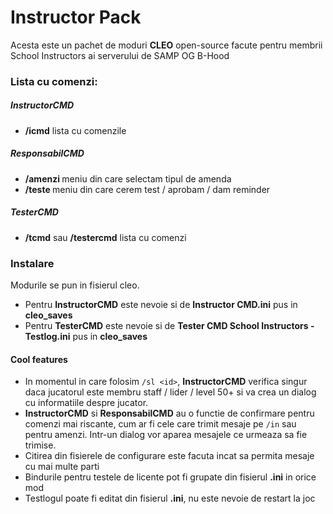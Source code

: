 # Instructor Pack

Acesta este un pachet de moduri **CLEO** open-source facute pentru membrii School Instructors ai serverului de SAMP OG B-Hood

### **Lista cu comenzi:**

##### InstructorCMD
- **/icmd** lista cu comenzile
##### ResponsabilCMD
- **/amenzi <nume>** meniu din care selectam tipul de amenda
- **/teste <id>** meniu din care cerem test / aprobam / dam reminder
##### TesterCMD
- **/tcmd** sau **/testercmd** lista cu comenzi

### Instalare
Modurile se pun in fisierul cleo.
- Pentru **InstructorCMD** este nevoie si de **Instructor CMD.ini** pus in **cleo_saves** 
- Pentru **TesterCMD** este nevoie si de **Tester CMD School Instructors - Testlog.ini** pus in **cleo_saves**

#### Cool features
- In momentul in care folosim ```/sl <id>```, **InstructorCMD** verifica singur daca jucatorul este membru staff / lider / level 50+ si va crea un dialog cu informatiile despre jucator.
- **InstructorCMD** si **ResponsabilCMD** au o functie de confirmare pentru comenzi mai riscante, cum ar fi cele care trimit mesaje pe ```/in``` sau pentru amenzi. Intr-un dialog vor aparea mesajele ce urmeaza sa fie trimise.
- Citirea din fisierele de configurare este facuta incat sa permita mesaje cu mai multe parti
- Bindurile pentru testele de licente pot fi grupate din fisierul **.ini** in orice mod
- Testlogul poate fi editat din fisierul **.ini**, nu este nevoie de restart la joc